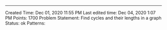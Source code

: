 ---
Created Time: Dec 01, 2020 11:55 PM
Last edited time: Dec 04, 2020 1:07 PM
Points: 1700
Problem Statement: Find cycles and their lengths in a graph
Status: ok
Patterns: 